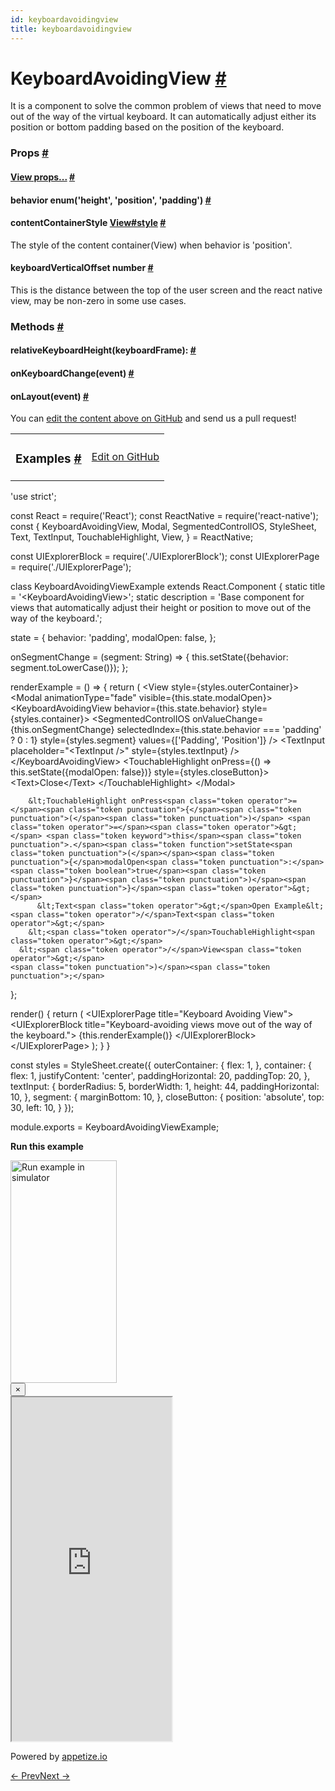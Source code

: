 ```yaml
---
id: keyboardavoidingview
title: keyboardavoidingview
---
```

<a id="content"></a><h1><a class="anchor" name="keyboardavoidingview"></a>KeyboardAvoidingView <a class="hash-link" href="docs/keyboardavoidingview.html#keyboardavoidingview">#</a></h1><div><div><p>It is a component to solve the common problem of views that need to move out of the way of the virtual keyboard.
It can automatically adjust either its position or bottom padding based on the position of the keyboard.</p></div><h3><a class="anchor" name="props"></a>Props <a class="hash-link" href="docs/keyboardavoidingview.html#props">#</a></h3><div class="props"><div class="prop"><h4 class="propTitle"><a class="anchor" name="view"></a><a href="docs/view.html#props">View props...</a> <a class="hash-link" href="docs/keyboardavoidingview.html#view">#</a></h4></div><div class="prop"><h4 class="propTitle"><a class="anchor" name="behavior"></a>behavior <span class="propType">enum('height', 'position', 'padding')</span> <a class="hash-link" href="docs/keyboardavoidingview.html#behavior">#</a></h4></div><div class="prop"><h4 class="propTitle"><a class="anchor" name="contentcontainerstyle"></a>contentContainerStyle <span class="propType"><a href="docs/view.html#style">View#style</a></span> <a class="hash-link" href="docs/keyboardavoidingview.html#contentcontainerstyle">#</a></h4><div><p>The style of the content container(View) when behavior is 'position'.</p></div></div><div class="prop"><h4 class="propTitle"><a class="anchor" name="keyboardverticaloffset"></a>keyboardVerticalOffset <span class="propType">number</span> <a class="hash-link" href="docs/keyboardavoidingview.html#keyboardverticaloffset">#</a></h4><div><p>This is the distance between the top of the user screen and the react native view,
may be non-zero in some use cases.</p></div></div></div><span><h3><a class="anchor" name="methods"></a>Methods <a class="hash-link" href="docs/keyboardavoidingview.html#methods">#</a></h3><div class="props"><div class="prop"><h4 class="methodTitle"><a class="anchor" name="relativekeyboardheight"></a>relativeKeyboardHeight<span class="methodType">(keyboardFrame): </span> <a class="hash-link" href="docs/keyboardavoidingview.html#relativekeyboardheight">#</a></h4></div><div class="prop"><h4 class="methodTitle"><a class="anchor" name="onkeyboardchange"></a>onKeyboardChange<span class="methodType">(event)</span> <a class="hash-link" href="docs/keyboardavoidingview.html#onkeyboardchange">#</a></h4></div><div class="prop"><h4 class="methodTitle"><a class="anchor" name="onlayout"></a>onLayout<span class="methodType">(event)</span> <a class="hash-link" href="docs/keyboardavoidingview.html#onlayout">#</a></h4></div></div></span></div><p class="edit-page-block">You can <a target="_blank" href="https://github.com/facebook/react-native/blob/master/Libraries/Components/Keyboard/KeyboardAvoidingView.js">edit the content above on GitHub</a> and send us a pull request!</p><div><div><table width="100%"><tbody><tr><td><h3><a class="anchor" name="examples"></a>Examples <a class="hash-link" href="docs/keyboardavoidingview.html#examples">#</a></h3></td><td style="text-align:right;"><a target="_blank" href="https://github.com/facebook/react-native/blob/master/Examples/UIExplorer/js/KeyboardAvoidingViewExample.js">Edit on GitHub</a></td></tr></tbody></table><div class="example-container"><div class="prism language-javascript"><span class="token string">'use strict'</span><span class="token punctuation">;</span>

const React <span class="token operator">=</span> <span class="token function">require<span class="token punctuation">(</span></span><span class="token string">'React'</span><span class="token punctuation">)</span><span class="token punctuation">;</span>
const ReactNative <span class="token operator">=</span> <span class="token function">require<span class="token punctuation">(</span></span><span class="token string">'react-native'</span><span class="token punctuation">)</span><span class="token punctuation">;</span>
const <span class="token punctuation">{</span>
  KeyboardAvoidingView<span class="token punctuation">,</span>
  Modal<span class="token punctuation">,</span>
  SegmentedControlIOS<span class="token punctuation">,</span>
  StyleSheet<span class="token punctuation">,</span>
  Text<span class="token punctuation">,</span>
  TextInput<span class="token punctuation">,</span>
  TouchableHighlight<span class="token punctuation">,</span>
  View<span class="token punctuation">,</span>
<span class="token punctuation">}</span> <span class="token operator">=</span> ReactNative<span class="token punctuation">;</span>

const UIExplorerBlock <span class="token operator">=</span> <span class="token function">require<span class="token punctuation">(</span></span><span class="token string">'./UIExplorerBlock'</span><span class="token punctuation">)</span><span class="token punctuation">;</span>
const UIExplorerPage <span class="token operator">=</span> <span class="token function">require<span class="token punctuation">(</span></span><span class="token string">'./UIExplorerPage'</span><span class="token punctuation">)</span><span class="token punctuation">;</span>

class <span class="token class-name">KeyboardAvoidingViewExample</span> extends <span class="token class-name">React<span class="token punctuation">.</span>Component</span> <span class="token punctuation">{</span>
  static title <span class="token operator">=</span> <span class="token string">'&lt;KeyboardAvoidingView&gt;'</span><span class="token punctuation">;</span>
  static description <span class="token operator">=</span> <span class="token string">'Base component for views that automatically adjust their height or position to move out of the way of the keyboard.'</span><span class="token punctuation">;</span>

  state <span class="token operator">=</span> <span class="token punctuation">{</span>
    behavior<span class="token punctuation">:</span> <span class="token string">'padding'</span><span class="token punctuation">,</span>
    modalOpen<span class="token punctuation">:</span> <span class="token boolean">false</span><span class="token punctuation">,</span>
  <span class="token punctuation">}</span><span class="token punctuation">;</span>

  onSegmentChange <span class="token operator">=</span> <span class="token punctuation">(</span>segment<span class="token punctuation">:</span> String<span class="token punctuation">)</span> <span class="token operator">=</span><span class="token operator">&gt;</span> <span class="token punctuation">{</span>
    <span class="token keyword">this</span><span class="token punctuation">.</span><span class="token function">setState<span class="token punctuation">(</span></span><span class="token punctuation">{</span>behavior<span class="token punctuation">:</span> segment<span class="token punctuation">.</span><span class="token function">toLowerCase<span class="token punctuation">(</span></span><span class="token punctuation">)</span><span class="token punctuation">}</span><span class="token punctuation">)</span><span class="token punctuation">;</span>
  <span class="token punctuation">}</span><span class="token punctuation">;</span>

  renderExample <span class="token operator">=</span> <span class="token punctuation">(</span><span class="token punctuation">)</span> <span class="token operator">=</span><span class="token operator">&gt;</span> <span class="token punctuation">{</span>
    <span class="token keyword">return</span> <span class="token punctuation">(</span>
      &lt;View style<span class="token operator">=</span><span class="token punctuation">{</span>styles<span class="token punctuation">.</span>outerContainer<span class="token punctuation">}</span><span class="token operator">&gt;</span>
        &lt;Modal animationType<span class="token operator">=</span><span class="token string">"fade"</span> visible<span class="token operator">=</span><span class="token punctuation">{</span><span class="token keyword">this</span><span class="token punctuation">.</span>state<span class="token punctuation">.</span>modalOpen<span class="token punctuation">}</span><span class="token operator">&gt;</span>
          &lt;KeyboardAvoidingView behavior<span class="token operator">=</span><span class="token punctuation">{</span><span class="token keyword">this</span><span class="token punctuation">.</span>state<span class="token punctuation">.</span>behavior<span class="token punctuation">}</span> style<span class="token operator">=</span><span class="token punctuation">{</span>styles<span class="token punctuation">.</span>container<span class="token punctuation">}</span><span class="token operator">&gt;</span>
            &lt;SegmentedControlIOS
              onValueChange<span class="token operator">=</span><span class="token punctuation">{</span><span class="token keyword">this</span><span class="token punctuation">.</span>onSegmentChange<span class="token punctuation">}</span>
              selectedIndex<span class="token operator">=</span><span class="token punctuation">{</span><span class="token keyword">this</span><span class="token punctuation">.</span>state<span class="token punctuation">.</span>behavior <span class="token operator">===</span> <span class="token string">'padding'</span> <span class="token operator">?</span> <span class="token number">0</span> <span class="token punctuation">:</span> <span class="token number">1</span><span class="token punctuation">}</span>
              style<span class="token operator">=</span><span class="token punctuation">{</span>styles<span class="token punctuation">.</span>segment<span class="token punctuation">}</span>
              values<span class="token operator">=</span><span class="token punctuation">{</span><span class="token punctuation">[</span><span class="token string">'Padding'</span><span class="token punctuation">,</span> <span class="token string">'Position'</span><span class="token punctuation">]</span><span class="token punctuation">}</span> <span class="token operator">/</span><span class="token operator">&gt;</span>
            &lt;TextInput
              placeholder<span class="token operator">=</span><span class="token string">"&lt;TextInput /&gt;"</span>
              style<span class="token operator">=</span><span class="token punctuation">{</span>styles<span class="token punctuation">.</span>textInput<span class="token punctuation">}</span> <span class="token operator">/</span><span class="token operator">&gt;</span>
          &lt;<span class="token operator">/</span>KeyboardAvoidingView<span class="token operator">&gt;</span>
          &lt;TouchableHighlight
            onPress<span class="token operator">=</span><span class="token punctuation">{</span><span class="token punctuation">(</span><span class="token punctuation">)</span> <span class="token operator">=</span><span class="token operator">&gt;</span> <span class="token keyword">this</span><span class="token punctuation">.</span><span class="token function">setState<span class="token punctuation">(</span></span><span class="token punctuation">{</span>modalOpen<span class="token punctuation">:</span> <span class="token boolean">false</span><span class="token punctuation">}</span><span class="token punctuation">)</span><span class="token punctuation">}</span>
            style<span class="token operator">=</span><span class="token punctuation">{</span>styles<span class="token punctuation">.</span>closeButton<span class="token punctuation">}</span><span class="token operator">&gt;</span>
            &lt;Text<span class="token operator">&gt;</span>Close&lt;<span class="token operator">/</span>Text<span class="token operator">&gt;</span>
          &lt;<span class="token operator">/</span>TouchableHighlight<span class="token operator">&gt;</span>
        &lt;<span class="token operator">/</span>Modal<span class="token operator">&gt;</span>

        &lt;TouchableHighlight onPress<span class="token operator">=</span><span class="token punctuation">{</span><span class="token punctuation">(</span><span class="token punctuation">)</span> <span class="token operator">=</span><span class="token operator">&gt;</span> <span class="token keyword">this</span><span class="token punctuation">.</span><span class="token function">setState<span class="token punctuation">(</span></span><span class="token punctuation">{</span>modalOpen<span class="token punctuation">:</span> <span class="token boolean">true</span><span class="token punctuation">}</span><span class="token punctuation">)</span><span class="token punctuation">}</span><span class="token operator">&gt;</span>
          &lt;Text<span class="token operator">&gt;</span>Open Example&lt;<span class="token operator">/</span>Text<span class="token operator">&gt;</span>
        &lt;<span class="token operator">/</span>TouchableHighlight<span class="token operator">&gt;</span>
      &lt;<span class="token operator">/</span>View<span class="token operator">&gt;</span>
    <span class="token punctuation">)</span><span class="token punctuation">;</span>
  <span class="token punctuation">}</span><span class="token punctuation">;</span>

  <span class="token function">render<span class="token punctuation">(</span></span><span class="token punctuation">)</span> <span class="token punctuation">{</span>
    <span class="token keyword">return</span> <span class="token punctuation">(</span>
      &lt;UIExplorerPage title<span class="token operator">=</span><span class="token string">"Keyboard Avoiding View"</span><span class="token operator">&gt;</span>
        &lt;UIExplorerBlock title<span class="token operator">=</span><span class="token string">"Keyboard-avoiding views move out of the way of the keyboard."</span><span class="token operator">&gt;</span>
          <span class="token punctuation">{</span><span class="token keyword">this</span><span class="token punctuation">.</span><span class="token function">renderExample<span class="token punctuation">(</span></span><span class="token punctuation">)</span><span class="token punctuation">}</span>
        &lt;<span class="token operator">/</span>UIExplorerBlock<span class="token operator">&gt;</span>
      &lt;<span class="token operator">/</span>UIExplorerPage<span class="token operator">&gt;</span>
    <span class="token punctuation">)</span><span class="token punctuation">;</span>
  <span class="token punctuation">}</span>
<span class="token punctuation">}</span>

const styles <span class="token operator">=</span> StyleSheet<span class="token punctuation">.</span><span class="token function">create<span class="token punctuation">(</span></span><span class="token punctuation">{</span>
  outerContainer<span class="token punctuation">:</span> <span class="token punctuation">{</span>
    flex<span class="token punctuation">:</span> <span class="token number">1</span><span class="token punctuation">,</span>
  <span class="token punctuation">}</span><span class="token punctuation">,</span>
  container<span class="token punctuation">:</span> <span class="token punctuation">{</span>
    flex<span class="token punctuation">:</span> <span class="token number">1</span><span class="token punctuation">,</span>
    justifyContent<span class="token punctuation">:</span> <span class="token string">'center'</span><span class="token punctuation">,</span>
    paddingHorizontal<span class="token punctuation">:</span> <span class="token number">20</span><span class="token punctuation">,</span>
    paddingTop<span class="token punctuation">:</span> <span class="token number">20</span><span class="token punctuation">,</span>
  <span class="token punctuation">}</span><span class="token punctuation">,</span>
  textInput<span class="token punctuation">:</span> <span class="token punctuation">{</span>
    borderRadius<span class="token punctuation">:</span> <span class="token number">5</span><span class="token punctuation">,</span>
    borderWidth<span class="token punctuation">:</span> <span class="token number">1</span><span class="token punctuation">,</span>
    height<span class="token punctuation">:</span> <span class="token number">44</span><span class="token punctuation">,</span>
    paddingHorizontal<span class="token punctuation">:</span> <span class="token number">10</span><span class="token punctuation">,</span>
  <span class="token punctuation">}</span><span class="token punctuation">,</span>
  segment<span class="token punctuation">:</span> <span class="token punctuation">{</span>
    marginBottom<span class="token punctuation">:</span> <span class="token number">10</span><span class="token punctuation">,</span>
  <span class="token punctuation">}</span><span class="token punctuation">,</span>
  closeButton<span class="token punctuation">:</span> <span class="token punctuation">{</span>
    position<span class="token punctuation">:</span> <span class="token string">'absolute'</span><span class="token punctuation">,</span>
    top<span class="token punctuation">:</span> <span class="token number">30</span><span class="token punctuation">,</span>
    left<span class="token punctuation">:</span> <span class="token number">10</span><span class="token punctuation">,</span>
  <span class="token punctuation">}</span>
<span class="token punctuation">}</span><span class="token punctuation">)</span><span class="token punctuation">;</span>

module<span class="token punctuation">.</span>exports <span class="token operator">=</span> KeyboardAvoidingViewExample<span class="token punctuation">;</span></div><div class="embedded-simulator"><p><a class="modal-button-open"><strong>Run this example</strong></a></p><div class="modal-button-open modal-button-open-img"><img alt="Run example in simulator" width="170" height="356" src="img/uiexplorer_main_ios.png"></div><div><div class="modal"><div class="modal-content"><button class="modal-button-close">×</button><div class="center"><iframe class="simulator" src="https://appetize.io/embed/7vdfm9h3e6vuf4gfdm7r5rgc48?device=iphone6s&amp;scale=60&amp;autoplay=false&amp;orientation=portrait&amp;deviceColor=white&amp;params=%7B%22route%22%3A%22KeyboardAvoidingView%22%7D" width="256" height="550" scrolling="no"></iframe><p>Powered by <a target="_blank" href="https://appetize.io">appetize.io</a></p></div></div></div><div class="modal-backdrop"></div></div></div></div></div></div><div class="docs-prevnext"><a class="docs-prev" href="docs/image.html#content">← Prev</a><a class="docs-next" href="docs/listview.html#content">Next →</a></div>